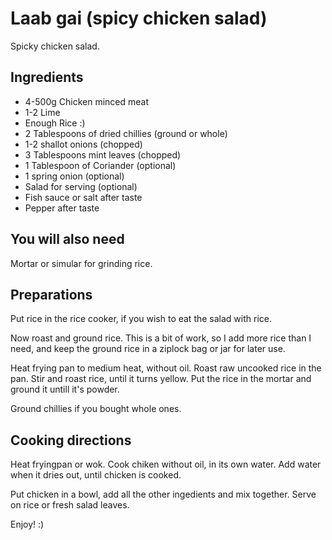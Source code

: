 # Laab gai (spicy chicken salad)

Spicky chicken salad.

## Ingredients
 - 4-500g Chicken minced meat
 - 1-2 Lime
 - Enough Rice :)
 - 2 Tablespoons of dried chillies (ground or whole)
 - 1-2 shallot onions (chopped)
 - 3 Tablespoons mint leaves (chopped)
 - 1 Tablespoon of Coriander (optional)
 - 1 spring onion (optional)
 - Salad for serving (optional)
 - Fish sauce or salt after taste
 - Pepper after taste

##  You will also need
Mortar or simular for grinding rice.

## Preparations
Put rice in the rice cooker, if you wish to eat the salad with rice.

Now roast and ground rice. This is a bit of work, so I add more rice than I need, and keep the ground rice in a ziplock bag or jar for later use.

Heat frying pan to medium heat, without oil. Roast raw uncooked rice in the pan. Stir and roast rice, until it turns yellow. Put the rice in the mortar and ground it untill it's powder.

Ground chillies if you bought whole ones.

## Cooking directions
Heat fryingpan or wok. Cook chiken without oil, in its own water. Add water when it dries out, until chicken is cooked.

Put chicken in a bowl, add all the other ingedients and mix together. Serve on rice or fresh salad leaves.

Enjoy! :)